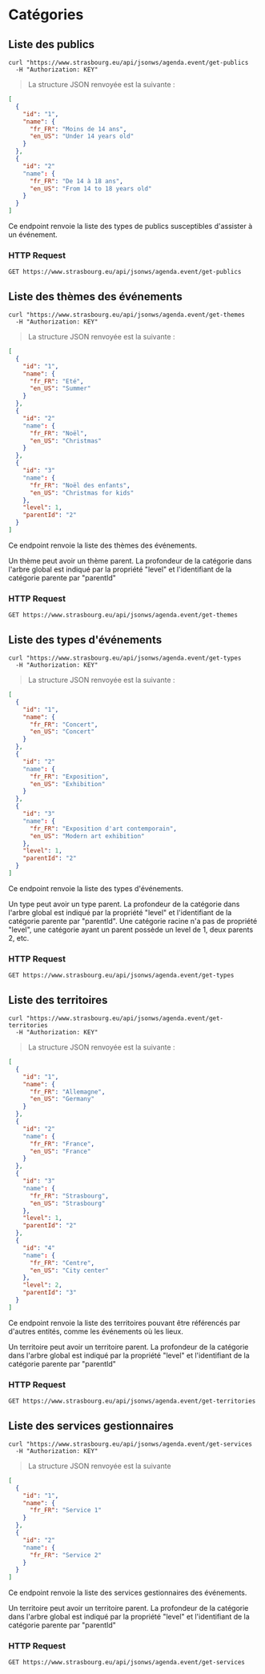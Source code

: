 # Catégories

## Liste des publics

```shell
curl "https://www.strasbourg.eu/api/jsonws/agenda.event/get-publics
  -H "Authorization: KEY"
```

> La structure JSON renvoyée est la suivante :

```json
[
  {    
    "id": "1",
    "name": {
      "fr_FR": "Moins de 14 ans",
      "en_US": "Under 14 years old"
    }
  },
  {
    "id": "2"
    "name": {
      "fr_FR": "De 14 à 18 ans",
      "en_US": "From 14 to 18 years old"
    }
  }
]
```

Ce endpoint renvoie la liste des types de publics susceptibles d'assister à un événement.

### HTTP Request

`GET https://www.strasbourg.eu/api/jsonws/agenda.event/get-publics`

## Liste des thèmes des événements

```shell
curl "https://www.strasbourg.eu/api/jsonws/agenda.event/get-themes
  -H "Authorization: KEY"
```

> La structure JSON renvoyée est la suivante :

```json
[
  {    
    "id": "1",
    "name": {
      "fr_FR": "Eté",
      "en_US": "Summer"
    }
  },
  {
    "id": "2"
    "name": {
      "fr_FR": "Noël",
      "en_US": "Christmas"
    }
  },
  {
    "id": "3"
    "name": {
      "fr_FR": "Noël des enfants",
      "en_US": "Christmas for kids"
    },
    "level": 1,
    "parentId": "2"
  }
]
```

Ce endpoint renvoie la liste des thèmes des événements.

<aside class="notice">Un thème peut avoir un thème parent. La profondeur de la catégorie dans l'arbre global est indiqué par la propriété "level" et l'identifiant de la catégorie parente par "parentId"</aside>

### HTTP Request

`GET https://www.strasbourg.eu/api/jsonws/agenda.event/get-themes`


## Liste des types d'événements

```shell
curl "https://www.strasbourg.eu/api/jsonws/agenda.event/get-types
  -H "Authorization: KEY"
```

> La structure JSON renvoyée est la suivante :

```json
[
  {    
    "id": "1",
    "name": {
      "fr_FR": "Concert",
      "en_US": "Concert"
    }
  },
  {
    "id": "2"
    "name": {
      "fr_FR": "Exposition",
      "en_US": "Exhibition"
    }
  },
  {
    "id": "3"
    "name": {
      "fr_FR": "Exposition d'art contemporain",
      "en_US": "Modern art exhibition"
    },
    "level": 1,
    "parentId": "2"
  }
]
```

Ce endpoint renvoie la liste des types d'événements.

<aside class="notice">Un type peut avoir un type parent. La profondeur de la catégorie dans l'arbre global est indiqué par la propriété "level" et l'identifiant de la catégorie parente par "parentId". Une catégorie racine n'a pas de propriété "level", une catégorie ayant un parent possède un level de 1, deux parents 2, etc.</aside>

### HTTP Request

`GET https://www.strasbourg.eu/api/jsonws/agenda.event/get-types`


## Liste des territoires

```shell
curl "https://www.strasbourg.eu/api/jsonws/agenda.event/get-territories
  -H "Authorization: KEY"
```

> La structure JSON renvoyée est la suivante :

```json
[
  {    
    "id": "1",
    "name": {
      "fr_FR": "Allemagne",
      "en_US": "Germany"
    }
  },
  {
    "id": "2"
    "name": {
      "fr_FR": "France",
      "en_US": "France"
    }
  },
  {
    "id": "3"
    "name": {
      "fr_FR": "Strasbourg",
      "en_US": "Strasbourg"
    },
    "level": 1,
    "parentId": "2"
  },
  {
    "id": "4"
    "name": {
      "fr_FR": "Centre",
      "en_US": "City center"
    },
    "level": 2,
    "parentId": "3"
  }
]
```

Ce endpoint renvoie la liste des territoires pouvant être référencés par d'autres entités, comme les événements où les lieux.

<aside class="notice">Un territoire peut avoir un territoire parent. La profondeur de la catégorie dans l'arbre global est indiqué par la propriété "level" et l'identifiant de la catégorie parente par "parentId"</aside>

### HTTP Request

`GET https://www.strasbourg.eu/api/jsonws/agenda.event/get-territories`

## Liste des services gestionnaires

```shell
curl "https://www.strasbourg.eu/api/jsonws/agenda.event/get-services
  -H "Authorization: KEY"
```

> La structure JSON renvoyée est la suivante

```json
[
  {    
    "id": "1",
    "name": {
      "fr_FR": "Service 1"
    }
  },
  {
    "id": "2"
    "name": {
      "fr_FR": "Service 2"
    }
  }
]
```

Ce endpoint renvoie la liste des services gestionnaires des événements.

<aside class="notice">Un territoire peut avoir un territoire parent. La profondeur de la catégorie dans l'arbre global est indiqué par la propriété "level" et l'identifiant de la catégorie parente par "parentId"</aside>

### HTTP Request

`GET https://www.strasbourg.eu/api/jsonws/agenda.event/get-services`
